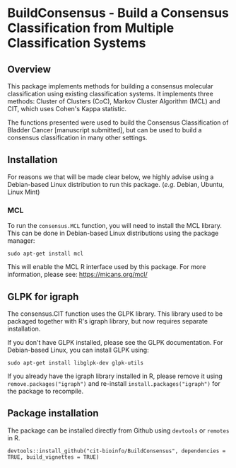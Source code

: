 
# BuildConsensus - Build a Consensus Classification from Multiple Classification Systems

## Overview

This package implements methods for building a consensus molecular classification using existing classification systems. It implements three methods: Cluster of Clusters (CoC), Markov Cluster Algorithm (MCL) and CIT, which uses Cohen's Kappa statistic.

The functions presented were used to build the Consensus Classification of Bladder Cancer [manuscript submitted], but can be used to build a consensus classification in many other settings.

## Installation

For reasons we that will be made clear below, we highly advise using a Debian-based Linux distribution to run this package. (*e.g.* Debian, Ubuntu, Linux Mint)

### MCL

To run the `consensus.MCL` function, you will need to install the MCL library. This can be done in Debian-based Linux distributions using the package manager:

```{bash}
sudo apt-get install mcl
```
This will enable the MCL R interface used by this package. For more information, please see: https://micans.org/mcl/

## GLPK for igraph

The consensus.CIT function uses the GLPK library. This library used to be packaged together with R's igraph library, but now requires separate installation.

If you don't have GLPK installed, please see the GLPK documentation. For Debian-based Linux, you can install GLPK using:

```{bash}
sudo apt-get install libglpk-dev glpk-utils
```
If you already have the igraph library installed in R, please remove it using `remove.packages("igraph")` and re-install `install.packages("igraph")` for the package to recompile.

## Package installation

The package can be installed directly from Github using `devtools` or `remotes` in R.

```{r}
devtools::install_github("cit-bioinfo/BuildConsensus", dependencies = TRUE, build_vignettes = TRUE)
```



